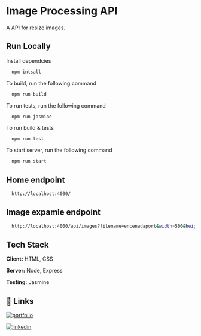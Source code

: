 
# Image Processing API

A API for resize images.


## Run Locally

Install dependcies

```bash
  npm intsall
```

To build, run the following command

```bash
  npm run build
```

To run tests, run the following command

```bash
  npm run jasmine
```

To run build & tests

```bash
  npm run test
```

To start server, run the following command

```bash
  npm run start
```

## Home endpoint

```bash
  http://localhost:4000/
```

## Image expamle endpoint

```bash
  http://localhost:4000/api/images?filename=encenadaport&width=500&height=500
```

## Tech Stack

**Client:** HTML, CSS

**Server:** Node, Express

**Testing:** Jasmine


## 🔗 Links
[![portfolio](https://img.shields.io/badge/my_portfolio-000?style=for-the-badge&logo=ko-fi&logoColor=white)](https://muhndalaa.github.io/portfolio/)

[![linkedin](https://img.shields.io/badge/linkedin-0A66C2?style=for-the-badge&logo=linkedin&logoColor=white)](https://www.linkedin.com/in/mohanad96alaa/)

